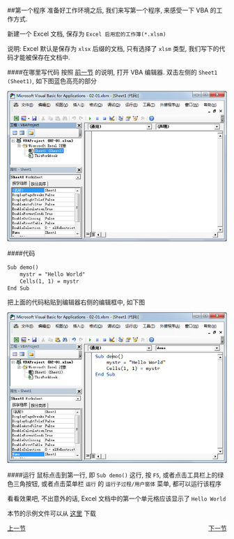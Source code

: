 ##第一个程序
准备好工作环境之后, 我们来写第一个程序, 来感受一下 VBA 的工作方式.  

新建一个 Excel 文档, 保存为 `Excel 启用宏的工作簿(*.xlsm)`

说明: Excel 默认是保存为 `xlsx` 后缀的文档, 只有选择了 `xlsm` 类型, 我们写下的代码才能被保存在文档中.

####在哪里写代码
按照 [前一节](01.md) 的说明, 打开 VBA 编辑器. 双击左侧的 `Sheet1 (Sheet1)`, 如下图蓝色高亮的部分  

![](images/02-01.png)

####代码
```
Sub demo()
    mystr = "Hello World"
    Cells(1, 1) = mystr
End Sub
```
把上面的代码粘贴到编辑器右侧的编辑框中, 如下图  

![](images/02-02.png)

####运行
鼠标点击到第一行, 即 `Sub demo()` 这行, 按 `F5`, 或者点击工具栏上的绿色三角按钮, 或者点击菜单栏 `运行` 的 `运行子过程/用户窗体` 菜单, 都可以运行该程序  

看看效果吧, 不出意外的话, Excel 文档中的第一个单元格应该显示了 `Hello World`

本节的示例文件可以从 [这里](demo/02-01.xlsm) 下载

[上一节](01.md)  <span style="float:right"><a href="03.md">下一节</a></span>

